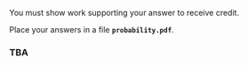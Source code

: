 You must show work supporting your answer to receive credit.

Place your answers in a file **`probability.pdf`**.

### TBA